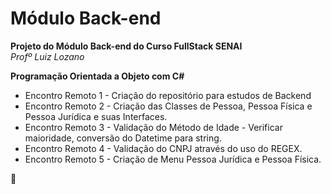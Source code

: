 # Módulo Back-end #

**Projeto do Módulo Back-end do Curso FullStack SENAI <br>**
*Profº Luiz Lozano* 

**Programação Orientada a Objeto com C#**

- Encontro Remoto 1 - Criação do repositório para estudos de Backend
- Encontro Remoto 2 - Criação das Classes de Pessoa,  Pessoa Física e Pessoa Jurídica e suas Interfaces.
- Encontro Remoto 3 - Validação do Método de Idade - Verificar maioridade, conversão do Datetime para string. 
- Encontro Remoto 4 - Validação do CNPJ através do uso do REGEX. 
- Encontro Remoto 5 - Criação de Menu Pessoa Jurídica e Pessoa Física. 


:exploding_head:
    
